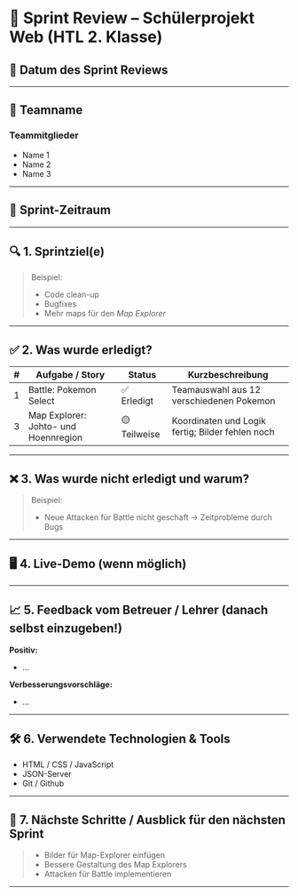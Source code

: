 # 🧾 Sprint Review – Schülerprojekt Web (HTL 2. Klasse)

## 📅 Datum des Sprint Reviews
<!-- z. B. 04.04.2025 -->

---

## 👥 Teamname
<!-- z. B. WebDevMasters -->

### Teammitglieder
- Name 1  
- Name 2  
- Name 3  

---

## 📌 Sprint-Zeitraum
<!-- z. B. 25.03.2025 – 04.04.2025 -->

---

## 🔍 1. Sprintziel(e)
<!-- Welche Ziele hatte das Team für diesen Sprint? -->

> Beispiel:  
> - Code clean-up
> - Bugfixes
> - Mehr maps für den *Map Explorer*

---

## ✅ 2. Was wurde erledigt?

| #  | Aufgabe / Story      | Status        | Kurzbeschreibung                                  |
|----|----------------------|---------------|---------------------------------------------------|
| 1  | Battle: Pokemon Select | ✅ Erledigt    | Teamauswahl aus 12 verschiedenen Pokemon       |
| 3  | Map Explorer: Johto- und Hoennregion     | 🟡 Teilweise   | Koordinaten und Logik fertig; Bilder fehlen noch |

---

## ❌ 3. Was wurde nicht erledigt und warum?

> Beispiel:  
> - Neue Attacken für Battle nicht geschaft → Zeitprobleme durch Bugs

---

## 🖥️ 4. Live-Demo (wenn möglich)
---

## 📈 5. Feedback vom Betreuer / Lehrer (danach selbst einzugeben!)

**Positiv:**  
- …  

**Verbesserungsvorschläge:**  
- …

---

## 🛠️ 6. Verwendete Technologien & Tools

- HTML / CSS / JavaScript  
- JSON-Server 
- Git / Github

---

## 📅 7. Nächste Schritte / Ausblick für den nächsten Sprint

> - Bilder für Map-Explorer einfügen
> - Bessere Gestaltung des Map Explorers
> - Attacken für Battle implementieren

---
